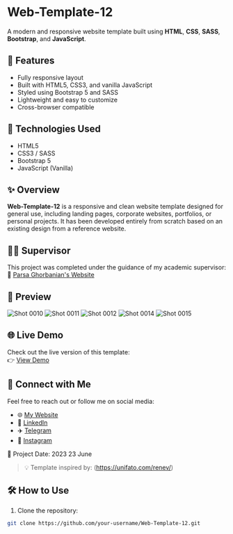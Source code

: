 
# Web-Template-12

A modern and responsive website template built using **HTML**, **CSS**, **SASS**, **Bootstrap**, and **JavaScript**.

## 📱 Features

- Fully responsive layout
- Built with HTML5, CSS3, and vanilla JavaScript
- Styled using Bootstrap 5 and SASS
- Lightweight and easy to customize
- Cross-browser compatible

## 🚀 Technologies Used

- HTML5
- CSS3 / SASS
- Bootstrap 5
- JavaScript (Vanilla)

## ✨ Overview

**Web-Template-12** is a responsive and clean website template designed for general use, including landing pages, corporate websites, portfolios, or personal projects. It has been developed entirely from scratch based on an existing design from a reference website.

## 👨‍🏫 Supervisor

This project was completed under the guidance of my academic supervisor:  
🔗 [Parsa Ghorbanian's Website](https://trainingsitedesign.ir/)

## 📸 Preview

![Shot 0010](https://github.com/mmehrab-pz/project-16/assets/99506317/4761fe8d-6b6e-407f-a119-92a45f070594)
![Shot 0011](https://github.com/mmehrab-pz/project-16/assets/99506317/69098f44-71a9-44ab-a761-5b6a8adee1c7)
![Shot 0012](https://github.com/mmehrab-pz/project-16/assets/99506317/b2d94252-b48b-4c74-8f78-e52bc2968e7f)
![Shot 0014](https://github.com/mmehrab-pz/project-16/assets/99506317/da2406f1-cb75-4106-97fd-a15ba53474c7)
![Shot 0015](https://github.com/mmehrab-pz/project-16/assets/99506317/a9d05b0c-db87-46ed-aa6c-cccb275dbfa6)

## 🌐 Live Demo

Check out the live version of this template:  
👉 [View Demo](https://mmehrab-pz.github.io/Web-Template-12/)

## 🔗 Connect with Me

Feel free to reach out or follow me on social media:

- 🌐 [My Website](https://pourzakaria.com/)
- 💼 [LinkedIn](https://www.linkedin.com/in/mehrab-pourzakaria-1b2492237/)
- ✈️ [Telegram](https://t.me/mehrabPourzakaria)
- 📸 [Instagram](https://www.instagram.com/mehrab.poorzakaria_web/)

📅 Project Date: 2023 23 June

> 💡 Template inspired by: (https://unifato.com/renev/)

## 🛠️ How to Use

1. Clone the repository:

```bash
git clone https://github.com/your-username/Web-Template-12.git

